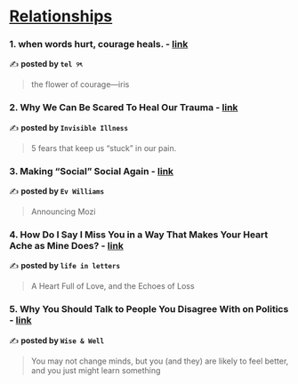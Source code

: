 
<h1><a href=https://medium.com/tag/relationships/recommended target="_blank" rel="noopener noreferrer">Relationships</a></h1>
<h3>1. when words hurt, courage heals. - <a href="https://medium.com/@telastory/when-words-hurt-courage-heals-485d9c34aa34" target="_blank" rel="noopener noreferrer">link</a></h3>

✍️ **posted by `tel ୨ৎ`**

<blockquote>the flower of courage—iris</blockquote>

<h3>2. Why We Can Be Scared To Heal Our Trauma - <a href="https://medium.com/invisible-illness/why-we-can-be-scared-to-heal-our-trauma-6a7c1db2c13b" target="_blank" rel="noopener noreferrer">link</a></h3>

✍️ **posted by `Invisible Illness`**

<blockquote>5 fears that keep us “stuck” in our pain.</blockquote>

<h3>3. Making “Social” Social Again - <a href="https://medium.com/@ev/making-social-social-again-0126fa5c6ce8" target="_blank" rel="noopener noreferrer">link</a></h3>

✍️ **posted by `Ev Williams`**

<blockquote>Announcing Mozi</blockquote>

<h3>4. How Do I Say I Miss You in a Way That Makes Your Heart Ache as Mine Does? - <a href="https://medium.com/@saikikeshi/how-do-i-say-i-miss-you-in-a-way-that-makes-your-heart-ache-as-mine-does-ec827e865814" target="_blank" rel="noopener noreferrer">link</a></h3>

✍️ **posted by `life in letters`**

<blockquote>A Heart Full of Love, and the Echoes of Loss</blockquote>

<h3>5. Why You Should Talk to People You Disagree With on Politics - <a href="https://medium.com/wise-well/why-you-should-talk-to-people-you-disagree-with-on-politics-7c90a546780f" target="_blank" rel="noopener noreferrer">link</a></h3>

✍️ **posted by `Wise & Well`**

<blockquote>You may not change minds, but you (and they) are likely to feel better, and you just might learn something</blockquote>

